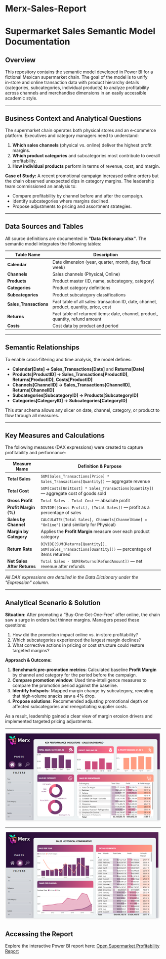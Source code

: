 # Merx-Sales-Report

# Supermarket Sales Semantic Model Documentation

## Overview

This repository contains the semantic model developed in Power BI for a fictional Mexican supermarket chain. The goal of the model is to unify in‑store and online transaction data with product hierarchy details (categories, subcategories, individual products) to analyze profitability across channels and merchandise dimensions in an easily accessible academic style.

---

## Business Context and Analytical Questions

The supermarket chain operates both physical stores and an e‑commerce platform. Executives and category managers need to understand:

1. **Which sales channels** (physical vs. online) deliver the highest profit margins.
2. **Which product categories** and subcategories most contribute to overall profitability.
3. **How individual products** perform in terms of revenue, cost, and margin.

**Case of Study:** A recent promotional campaign increased online orders but the chain observed unexpected dips in category margins. The leadership team commissioned an analysis to:

* Compare profitability by channel before and after the campaign.
* Identify subcategories where margins declined.
* Propose adjustments to pricing and assortment strategies.

---

## Data Sources and Tables

All source definitions are documented in **"Data Dictionary.xlsx"**. The semantic model integrates the following tables:

| Table Name              | Description                                                                            |
| ----------------------- | -------------------------------------------------------------------------------------- |
| **Calendar**            | Date dimension (year, quarter, month, day, fiscal week)                                |
| **Channels**            | Sales channels (Physical, Online)                                                      |
| **Products**            | Product master (ID, name, subcategory, category)                                       |
| **Categories**          | Product category definitions                                                           |
| **Subcategories**       | Product subcategory classifications                                                    |
| **Sales\_Transactions** | Fact table of all sales: transaction ID, date, channel, product, quantity, price, cost |
| **Returns**             | Fact table of returned items: date, channel, product, quantity, refund amount          |
| **Costs**               | Cost data by product and period                                                        |

---

## Semantic Relationships

To enable cross‑filtering and time analysis, the model defines:

* **Calendar\[Date] → Sales\_Transactions\[Date]** and **Returns\[Date]**
* **Products\[ProductID] → Sales\_Transactions\[ProductID]**, **Returns\[ProductID]**, **Costs\[ProductID]**
* **Channels\[ChannelID] → Sales\_Transactions\[ChannelID]**, **Returns\[ChannelID]**
* **Subcategories\[SubcategoryID] → Products\[SubcategoryID]**
* **Categories\[CategoryID] → Subcategories\[CategoryID]**

This star schema allows any slicer on date, channel, category, or product to flow through all measures.

---

## Key Measures and Calculations

The following measures (DAX expressions) were created to capture profitability and performance:

| Measure Name                | Definition & Purpose                                                                               |
| --------------------------- | -------------------------------------------------------------------------------------------------- |
| **Total Sales**             | `SUM(Sales_Transactions[Price] * Sales_Transactions[Quantity])` — aggregate revenue                |
| **Total Cost**              | `SUM(Costs[UnitCost] * Sales_Transactions[Quantity])` — aggregate cost of goods sold               |
| **Gross Profit**            | `Total Sales - Total Cost` — absolute profit                                                       |
| **Profit Margin (%)**       | `DIVIDE([Gross Profit], [Total Sales])` — profit as a percentage of sales                          |
| **Sales by Channel**        | `CALCULATE([Total Sales], Channels[ChannelName] = "Online")` (and similarly for Physical)          |
| **Margin by Category**      | Applies the **Profit Margin** measure over each product category                                   |
| **Return Rate**             | `DIVIDE(SUM(Returns[Quantity]), SUM(Sales_Transactions[Quantity]))` — percentage of items returned |
| **Net Sales After Returns** | `Total Sales - SUM(Returns[RefundAmount])` — net revenue after refunds                             |

*All DAX expressions are detailed in the Data Dictionary under the "Expression" column.*

---

## Analytical Scenario & Solution

**Situation:** After promoting a “Buy‑One‑Get‑One‑Free” offer online, the chain saw a surge in orders but thinner margins. Managers posed these questions:

1. How did the promotion impact online vs. in‑store profitability?
2. Which subcategories experienced the largest margin declines?
3. What corrective actions in pricing or cost structure could restore targeted margins?

**Approach & Outcome:**

1. **Benchmark pre‑promotion metrics**: Calculated baseline **Profit Margin** by channel and category for the period before the campaign.
2. **Compare promotion window**: Used time‑intelligence measures to compare the promotion period against the baseline.
3. **Identify hotspots**: Mapped margin change by subcategory, revealing that high‑volume snacks saw a 4% drop.
4. **Propose solutions**: Recommended adjusting promotional depth on affected subcategories and renegotiating supplier costs.

As a result, leadership gained a clear view of margin erosion drivers and implemented targeted pricing adjustments.

---
![Sales Report](images/Sales_1.png)

---
![Sales Report](images/Sales_2.png)



## Accessing the Report

Explore the interactive Power BI report here:
[Open Supermarket Profitability Report](https://app.powerbi.com/groups/me/reports/cdb42391-d649-4120-a5c5-b7fa184da6a1/ReportSection)

